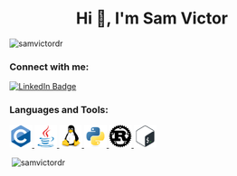 <h1 align="center">Hi 👋, I'm Sam Victor</h1>
<p align="left"> <img src="https://komarev.com/ghpvc/?username=samvictordr&label=Profile%20views&color=0e75b6&style=flat" alt="samvictordr" /> </p>

<h3 align="left">Connect with me:</h3>
<a href="https://www.linkedin.com/in/sam-victor-a52b36279">
    <img src="https://img.shields.io/badge/LinkedIn-blue?style=for-the-badge&logo=linkedin&logoColor=white" alt="LinkedIn Badge"/>
</a>
<p align="left">
</p>

<h3 align="left">Languages and Tools:</h3>
<p align="left"> <a href="https://www.cprogramming.com/" target="_blank" rel="noreferrer"> <img src="https://raw.githubusercontent.com/devicons/devicon/master/icons/c/c-original.svg" alt="c" width="40" height="40"/> </a> <a href="https://www.java.com" target="_blank" rel="noreferrer"> <img src="https://raw.githubusercontent.com/devicons/devicon/master/icons/java/java-original.svg" alt="java" width="40" height="40"/> </a> <a href="https://www.linux.org/" target="_blank" rel="noreferrer"> <img src="https://raw.githubusercontent.com/devicons/devicon/master/icons/linux/linux-original.svg" alt="linux" width="40" height="40"/> </a> <a href="https://www.python.org" target="_blank" rel="noreferrer"> <img src="https://raw.githubusercontent.com/devicons/devicon/master/icons/python/python-original.svg" alt="python" width="40" height="40"/> </a> <a href="https://www.rust-lang.org" target="_blank" rel="noreferrer"> <img src="https://raw.githubusercontent.com/devicons/devicon/master/icons/rust/rust-plain.svg" alt="rust" width="40" height="40"/> </a> <a href="https://www.gnu.org/software/bash/" target="_blank" rel="noreferrer"> <img src="https://github.com/devicons/devicon/blob/master/icons/bash/bash-original.svg" alt="bash" width="40" height="40"/> </a> </p>

<p>&nbsp;<img align="center" src="https://github-readme-stats.vercel.app/api?username=samvictordr&show_icons=true&locale=en" alt="samvictordr" /></p>




<!---
matchaswirls/matchaswirls is a ✨ special ✨ repository because its `README.md` (this file) appears on your GitHub profile.
You can click the Preview link to take a look at your changes.
--->
